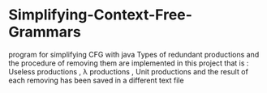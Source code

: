 # Simplifying-Context-Free-Grammars
program for simplifying CFG with java
Types of redundant productions and the procedure of removing them are implemented in this project
that is : Useless productions , λ productions , Unit productions and the result of each removing has been saved in a different text file
